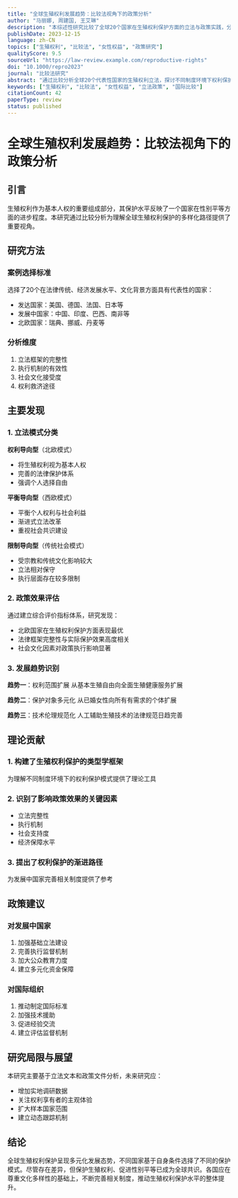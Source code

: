 ```yaml
---
title: "全球生殖权利发展趋势：比较法视角下的政策分析"
author: "马丽娜, 周建国, 王艾琳"
description: "本综述性研究比较了全球20个国家在生殖权利保护方面的立法与政策实践，分析了不同法律传统、文化背景和政治体制下生殖权利保护的模式与效果。研究为完善相关政策提供了比较法视角的启示。"
publishDate: 2023-12-15
language: zh-CN
topics: ["生殖权利", "比较法", "女性权益", "政策研究"]
qualityScore: 9.5
sourceUrl: "https://law-review.example.com/reproductive-rights"
doi: "10.1000/repro2023"
journal: "比较法研究"
abstract: "通过比较分析全球20个代表性国家的生殖权利立法，探讨不同制度环境下权利保护的有效路径。"
keywords: ["生殖权利", "比较法", "女性权益", "立法政策", "国际比较"]
citationCount: 42
paperType: review
status: published
---
```


# 全球生殖权利发展趋势：比较法视角下的政策分析

## 引言

生殖权利作为基本人权的重要组成部分，其保护水平反映了一个国家在性别平等方面的进步程度。本研究通过比较分析为理解全球生殖权利保护的多样化路径提供了重要视角。

## 研究方法

### 案例选择标准
选择了20个在法律传统、经济发展水平、文化背景方面具有代表性的国家：
- 发达国家：美国、德国、法国、日本等
- 发展中国家：中国、印度、巴西、南非等
- 北欧国家：瑞典、挪威、丹麦等

### 分析维度
1. 立法框架的完整性
2. 执行机制的有效性
3. 社会文化接受度
4. 权利救济途径

## 主要发现

### 1. 立法模式分类

**权利导向型**（北欧模式）
- 将生殖权利视为基本人权
- 完善的法律保护体系
- 强调个人选择自由

**平衡导向型**（西欧模式）
- 平衡个人权利与社会利益
- 渐进式立法改革
- 重视社会共识建设

**限制导向型**（传统社会模式）
- 受宗教和传统文化影响较大
- 立法相对保守
- 执行层面存在较多限制

### 2. 政策效果评估

通过建立综合评价指标体系，研究发现：
- 北欧国家在生殖权利保护方面表现最优
- 法律框架完整性与实际保护效果高度相关
- 社会文化因素对政策执行影响显著

### 3. 发展趋势识别

**趋势一**：权利范围扩展
从基本生殖自由向全面生殖健康服务扩展

**趋势二**：保护对象多元化
从已婚女性向所有有需求的个体扩展

**趋势三**：技术伦理规范化
人工辅助生殖技术的法律规范日趋完善

## 理论贡献

### 1. 构建了生殖权利保护的类型学框架
为理解不同制度环境下的权利保护模式提供了理论工具

### 2. 识别了影响政策效果的关键因素
- 立法完整性
- 执行机制
- 社会支持度
- 经济保障水平

### 3. 提出了权利保护的渐进路径
为发展中国家完善相关制度提供了参考

## 政策建议

### 对发展中国家
1. 加强基础立法建设
2. 完善执行监督机制
3. 加大公众教育力度
4. 建立多元化资金保障

### 对国际组织
1. 推动制定国际标准
2. 加强技术援助
3. 促进经验交流
4. 建立评估监督机制

## 研究局限与展望

本研究主要基于立法文本和政策文件分析，未来研究应：
- 增加实地调研数据
- 关注权利享有者的主观体验
- 扩大样本国家范围
- 建立动态跟踪机制

## 结论

全球生殖权利保护呈现多元化发展态势，不同国家基于自身条件选择了不同的保护模式。尽管存在差异，但保护生殖权利、促进性别平等已成为全球共识。各国应在尊重文化多样性的基础上，不断完善相关制度，推动生殖权利保护水平的整体提升。